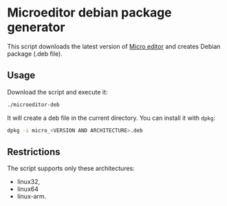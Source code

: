 Microeditor debian package generator
====================================

This script downloads the latest version of [Micro editor](https://micro-editor.github.io/)
and creates Debian package (.deb file).

Usage
-----

Download the script and execute it:

```bash
./microeditor-deb
```

It will create a deb file in the current directory.
You can install it with `dpkg`:

```bash
dpkg -i micro_<VERSION AND ARCHITECTURE>.deb
```

Restrictions
------------

The script supports only these architectures:

- linux32,
- linux64
- linux-arm.
